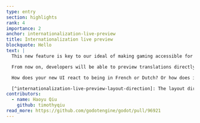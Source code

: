 ```yaml
---
type: entry
section: highlights
rank: 4
importance: 2
anchor: internationalization-live-preview
title: Internationalization live preview
blockquote: Hello
text: |
  This new feature is key to our ideal of making gaming accessible for everyone.

  From now on, developers will be able to preview translations directly from the editor viewport.[^internationalization-live-preview-layout-direction] This will ease the burden of testing the GUI in multiple languages.

  How does your new UI react to being in French or Dutch? Or how does it look in simplified or traditional Chinese, or even in Hindi?

  [^internationalization-live-preview-layout-direction]: The layout direction only follows the main locale currently. [We’re working on fixing this issue.](https://github.com/godotengine/godot/pull/97918)
contributors:
  - name: Haoyu Qiu
    github: timothyqiu
read_more: https://github.com/godotengine/godot/pull/96921
---
```

